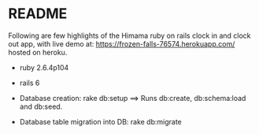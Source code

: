 # README
Following are few highlights of the Himama ruby on rails clock in and clock out app, with live demo at: https://frozen-falls-76574.herokuapp.com/ hosted on heroku.

* ruby 2.6.4p104

* rails 6

* Database creation:  rake db:setup ==> Runs db:create, db:schema:load and db:seed.

* Database table migration into DB: rake db:migrate 

